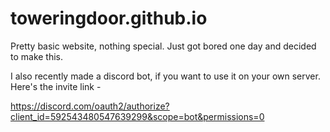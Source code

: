 # toweringdoor.github.io
Pretty basic website, nothing special. Just got bored one day and decided to make this.

I also recently made a discord bot, if you want to use it on your own server. Here's the invite link -

https://discord.com/oauth2/authorize?client_id=592543480547639299&scope=bot&permissions=0
